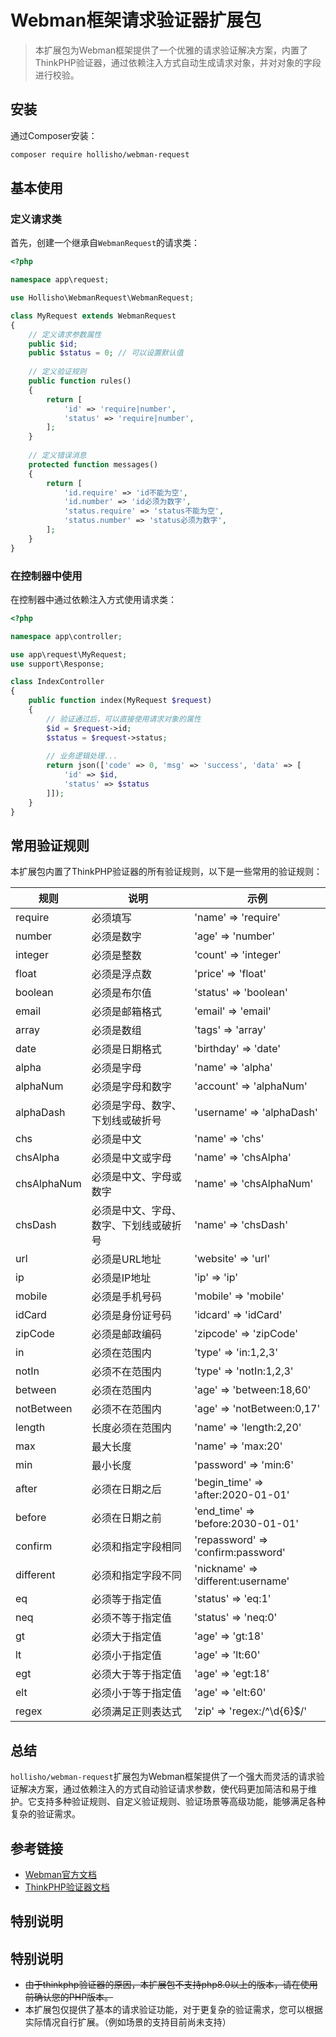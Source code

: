 # Webman框架请求验证器扩展包

> 本扩展包为Webman框架提供了一个优雅的请求验证解决方案，内置了ThinkPHP验证器，通过依赖注入方式自动生成请求对象，并对对象的字段进行校验。

## 安装

通过Composer安装：

```sh
composer require hollisho/webman-request
```

## 基本使用

### 定义请求类

首先，创建一个继承自`WebmanRequest`的请求类：

```php
<?php

namespace app\request;

use Hollisho\WebmanRequest\WebmanRequest;

class MyRequest extends WebmanRequest
{
    // 定义请求参数属性
    public $id;
    public $status = 0; // 可以设置默认值
    
    // 定义验证规则
    public function rules()
    {
        return [
            'id' => 'require|number',
            'status' => 'require|number',
        ];
    }
    
    // 定义错误消息
    protected function messages()
    {
        return [
            'id.require' => 'id不能为空',
            'id.number' => 'id必须为数字',
            'status.require' => 'status不能为空',
            'status.number' => 'status必须为数字',
        ];
    }
}
```

### 在控制器中使用

在控制器中通过依赖注入方式使用请求类：

```php
<?php

namespace app\controller;

use app\request\MyRequest;
use support\Response;

class IndexController
{
    public function index(MyRequest $request)
    {
        // 验证通过后，可以直接使用请求对象的属性
        $id = $request->id;
        $status = $request->status;
        
        // 业务逻辑处理...
        return json(['code' => 0, 'msg' => 'success', 'data' => [
            'id' => $id,
            'status' => $status
        ]]);
    }
}
```

## 常用验证规则

本扩展包内置了ThinkPHP验证器的所有验证规则，以下是一些常用的验证规则：

| 规则 | 说明 | 示例 |
| --- | --- | --- |
| require | 必须填写 | 'name' => 'require' |
| number | 必须是数字 | 'age' => 'number' |
| integer | 必须是整数 | 'count' => 'integer' |
| float | 必须是浮点数 | 'price' => 'float' |
| boolean | 必须是布尔值 | 'status' => 'boolean' |
| email | 必须是邮箱格式 | 'email' => 'email' |
| array | 必须是数组 | 'tags' => 'array' |
| date | 必须是日期格式 | 'birthday' => 'date' |
| alpha | 必须是字母 | 'name' => 'alpha' |
| alphaNum | 必须是字母和数字 | 'account' => 'alphaNum' |
| alphaDash | 必须是字母、数字、下划线或破折号 | 'username' => 'alphaDash' |
| chs | 必须是中文 | 'name' => 'chs' |
| chsAlpha | 必须是中文或字母 | 'name' => 'chsAlpha' |
| chsAlphaNum | 必须是中文、字母或数字 | 'name' => 'chsAlphaNum' |
| chsDash | 必须是中文、字母、数字、下划线或破折号 | 'name' => 'chsDash' |
| url | 必须是URL地址 | 'website' => 'url' |
| ip | 必须是IP地址 | 'ip' => 'ip' |
| mobile | 必须是手机号码 | 'mobile' => 'mobile' |
| idCard | 必须是身份证号码 | 'idcard' => 'idCard' |
| zipCode | 必须是邮政编码 | 'zipcode' => 'zipCode' |
| in | 必须在范围内 | 'type' => 'in:1,2,3' |
| notIn | 必须不在范围内 | 'type' => 'notIn:1,2,3' |
| between | 必须在范围内 | 'age' => 'between:18,60' |
| notBetween | 必须不在范围内 | 'age' => 'notBetween:0,17' |
| length | 长度必须在范围内 | 'name' => 'length:2,20' |
| max | 最大长度 | 'name' => 'max:20' |
| min | 最小长度 | 'password' => 'min:6' |
| after | 必须在日期之后 | 'begin_time' => 'after:2020-01-01' |
| before | 必须在日期之前 | 'end_time' => 'before:2030-01-01' |
| confirm | 必须和指定字段相同 | 'repassword' => 'confirm:password' |
| different | 必须和指定字段不同 | 'nickname' => 'different:username' |
| eq | 必须等于指定值 | 'status' => 'eq:1' |
| neq | 必须不等于指定值 | 'status' => 'neq:0' |
| gt | 必须大于指定值 | 'age' => 'gt:18' |
| lt | 必须小于指定值 | 'age' => 'lt:60' |
| egt | 必须大于等于指定值 | 'age' => 'egt:18' |
| elt | 必须小于等于指定值 | 'age' => 'elt:60' |
| regex | 必须满足正则表达式 | 'zip' => 'regex:/^\d{6}$/' |


## 总结

`hollisho/webman-request`扩展包为Webman框架提供了一个强大而灵活的请求验证解决方案，通过依赖注入的方式自动验证请求参数，使代码更加简洁和易于维护。它支持多种验证规则、自定义验证规则、验证场景等高级功能，能够满足各种复杂的验证需求。

## 参考链接

- [Webman官方文档](https://www.workerman.net/doc/webman/)
- [ThinkPHP验证器文档](https://www.kancloud.cn/manual/thinkphp5_1/360141)

## 特别说明

## 特别说明

- ~~由于thinkphp验证器的原因，本扩展包不支持php8.0以上的版本，请在使用前确认您的PHP版本。~~
- 本扩展包仅提供了基本的请求验证功能，对于更复杂的验证需求，您可以根据实际情况自行扩展。（例如场景的支持目前尚未支持）